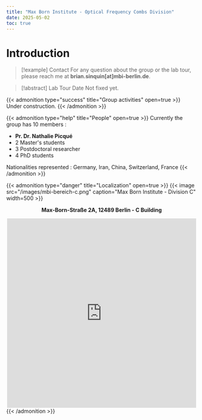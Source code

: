 ```yaml
---
title: "Max Born Institute - Optical Frequency Combs Division"
date: 2025-05-02
toc: true
---
```


# Introduction

> [!example] Contact
>  For any question about the group or the lab tour, please reach me at **brian.sinquin[at]mbi-berlin.de**.

> [!abstract] Lab Tour Date
<i class="fa-solid fa-cog fa-spin"></i> Not fixed yet.

{{< admonition type="success" title="Group activities" open=true >}}
<i class="fa-solid fa-cog fa-spin"></i> Under construction.
{{< /admonition >}}

{{< admonition type="help" title="People" open=true >}}
Currently the group has 10 members :

* **Pr. Dr. Nathalie Picqué**
* 2 Master's students
* 3 Postdoctoral researcher
* 4 PhD students

Nationalities represented : Germany, Iran, China, Switzerland, France
{{< /admonition >}}



{{< admonition type="danger" title="Localization" open=true >}}
{{< image src="/images/mbi-bereich-c.png" caption="Max Born Institute - Division C" width=500 >}}
<center><p><b>Max-Born-Straße 2A, 12489 Berlin - C Building</b></p></center>
<center>  <div style="text-decoration:none; overflow:hidden;max-width:100%;width:500px;height:500px;"><div id="my-map-canvas" style="height:100%; width:100%;max-width:100%;"><iframe style="height:100%;width:100%;border:0;" frameborder="0" src="https://www.google.com/maps/embed/v1/place?q=52.4305+13.52644&key=AIzaSyBFw0Qbyq9zTFTd-tUY6dZWTgaQzuU17R8"></iframe></div><a class="googlecoder" rel="nofollow" href="https://www.bootstrapskins.com/themes" id="grab-map-data">premium bootstrap themes</a><style>#my-map-canvas img.text-marker{max-width:none!important;background:none!important;}img{max-width:none}</style></div></center>
{{< /admonition >}}



